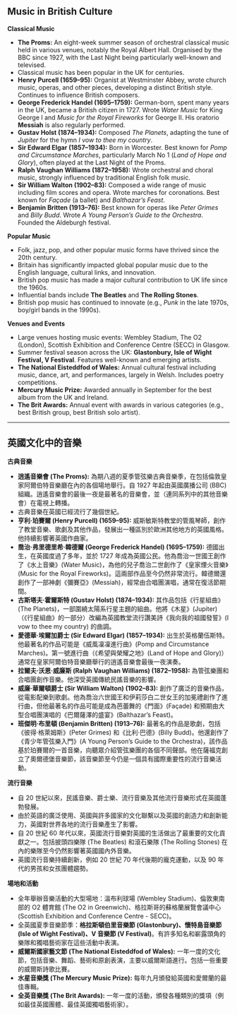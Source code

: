 ## Music in British Culture

**Classical Music**

* **The Proms:** An eight-week summer season of orchestral classical music held in various venues, notably the Royal Albert Hall. Organised by the BBC since 1927, with the Last Night being particularly well-known and televised.
* Classical music has been popular in the UK for centuries.
* **Henry Purcell (1659–95):** Organist at Westminster Abbey, wrote church music, operas, and other pieces, developing a distinct British style. Continues to influence British composers.
* **George Frederick Handel (1695–1759):** German-born, spent many years in the UK, became a British citizen in 1727. Wrote *Water Music* for King George I and *Music for the Royal Fireworks* for George II. His oratorio **Messiah** is also regularly performed.
* **Gustav Holst (1874–1934):** Composed *The Planets*, adapting the tune of *Jupiter* for the hymn *I vow to thee my country*.
* **Sir Edward Elgar (1857–1934):** Born in Worcester. Best known for *Pomp and Circumstance Marches*, particularly March No 1 (*Land of Hope and Glory*), often played at the Last Night of the Proms.
* **Ralph Vaughan Williams (1872–1958):** Wrote orchestral and choral music, strongly influenced by traditional English folk music.
* **Sir William Walton (1902–83):** Composed a wide range of music including film scores and opera. Wrote marches for coronations. Best known for *Façade* (a ballet) and *Balthazar’s Feast*.
* **Benjamin Britten (1913–76):** Best known for operas like *Peter Grimes* and *Billy Budd*. Wrote *A Young Person’s Guide to the Orchestra*. Founded the Aldeburgh festival.

**Popular Music**

* Folk, jazz, pop, and other popular music forms have thrived since the 20th century.
* Britain has significantly impacted global popular music due to the English language, cultural links, and innovation.
* British pop music has made a major cultural contribution to UK life since the 1960s.
* Influential bands include **The Beatles** and **The Rolling Stones**.
* British pop music has continued to innovate (e.g., *Punk* in the late 1970s, boy/girl bands in the 1990s).

**Venues and Events**

* Large venues hosting music events: Wembley Stadium, The O2 (London), Scottish Exhibition and Conference Centre (SECC) in Glasgow.
* Summer festival season across the UK: **Glastonbury, Isle of Wight Festival, V Festival**. Features well-known and emerging artists.
* **The National Eisteddfod of Wales:** Annual cultural festival including music, dance, art, and performances, largely in Welsh. Includes poetry competitions.
* **Mercury Music Prize:** Awarded annually in September for the best album from the UK and Ireland.
* **The Brit Awards:** Annual event with awards in various categories (e.g., best British group, best British solo artist).

***

## 英國文化中的音樂

**古典音樂**

* **逍遙音樂會 (The Proms):** 為期八週的夏季管弦樂古典音樂季，在包括倫敦皇家阿爾伯特音樂廳在內的各個場地舉行。自 1927 年起由英國廣播公司 (BBC) 組織。逍遙音樂會的最後一夜是最著名的音樂會，並（連同系列中的其他音樂會）在電視上轉播。
* 古典音樂在英國已經流行了幾個世紀。
* **亨利·珀賽爾 (Henry Purcell) (1659–95):** 威斯敏斯特教堂的管風琴師，創作了教堂音樂、歌劇及其他作品，發展出一種區別於歐洲其他地方的英國風格。他持續影響著英國作曲家。
* **喬治·弗里德里希·韓德爾 (George Frederick Handel) (1695–1759):** 德國出生，在英國度過了多年，並於 1727 年成為英國公民。他為喬治一世國王創作了《水上音樂》(Water Music)，為他的兒子喬治二世創作了《皇家煙火音樂》(Music for the Royal Fireworks)。這兩部作品至今仍然非常流行。韓德爾還創作了一部神劇《彌賽亞》(Messiah)，經常由合唱團演唱，通常在復活節期間。
* **古斯塔夫·霍爾斯特 (Gustav Holst) (1874–1934):** 其作品包括《行星組曲》(The Planets)，一部圍繞太陽系行星主題的組曲。他將《木星》(Jupiter)（《行星組曲》的一部分）改編為英國教堂流行讚美詩《我向我的祖國發誓》(I vow to thee my country) 的曲調。
* **愛德華·埃爾加爵士 (Sir Edward Elgar) (1857–1934):** 出生於英格蘭伍斯特。他最著名的作品可能是《威風凜凜進行曲》(Pomp and Circumstance Marches)。第一號進行曲（《希望與榮耀之地》(Land of Hope and Glory)）通常在皇家阿爾伯特音樂廳舉行的逍遙音樂會最後一夜演奏。
* **拉爾夫·沃恩·威廉斯 (Ralph Vaughan Williams) (1872–1958):** 為管弦樂團和合唱團創作音樂。他深受英國傳統民謠音樂的影響。
* **威廉·華爾頓爵士 (Sir William Walton) (1902–83):** 創作了廣泛的音樂作品，從電影配樂到歌劇。他為喬治六世國王和伊莉莎白二世女王的加冕禮創作了進行曲，但他最著名的作品可能是成為芭蕾舞的《門面》(Façade) 和預期由大型合唱團演唱的《巴爾薩澤的盛宴》(Balthazar’s Feast)。
* **班傑明·布里頓 (Benjamin Britten) (1913–76):** 最著名的作品是歌劇，包括《彼得·格萊姆斯》(Peter Grimes) 和《比利·巴德》(Billy Budd)。他還創作了《青少年管弦樂入門》(A Young Person’s Guide to the Orchestra)，該作品基於珀賽爾的一首音樂，向聽眾介紹管弦樂團的各個不同聲部。他在薩福克創立了奧爾德堡音樂節，該音樂節至今仍是一個具有國際重要性的流行音樂活動。

**流行音樂**

* 自 20 世紀以來，民謠音樂、爵士樂、流行音樂及其他流行音樂形式在英國蓬勃發展。
* 由於英語的廣泛使用、英國與許多國家的文化聯繫以及英國的創造力和創新能力，英國對世界各地的流行音樂產生了影響。
* 自 20 世紀 60 年代以來，英國流行音樂對英國的生活做出了最重要的文化貢獻之一。包括披頭四樂隊 (The Beatles) 和滾石樂隊 (The Rolling Stones) 在內的樂隊至今仍然影響著英國國內外音樂。
* 英國流行音樂持續創新，例如 20 世紀 70 年代後期的龐克運動，以及 90 年代的男孩和女孩團體趨勢。

**場地和活動**

* 全年舉辦音樂活動的大型場地：溫布利球場 (Wembley Stadium)、倫敦東南部的 O2 體育館 (The O2 in Greenwich)、格拉斯哥的蘇格蘭展覽會議中心 (Scottish Exhibition and Conference Centre - SECC)。
* 全英國夏季音樂節季：**格拉斯頓伯里音樂節 (Glastonbury)、懷特島音樂節 (Isle of Wight Festival)、V 音樂節 (V Festival)**。有許多知名和嶄露頭角的樂隊和獨唱藝術家在這些活動中表演。
* **威爾斯國家藝文節 (The National Eisteddfod of Wales):** 一年一度的文化節，包括音樂、舞蹈、藝術和原創表演，主要以威爾斯語進行。包括一些重要的威爾斯詩歌比賽。
* **水星音樂獎 (The Mercury Music Prize):** 每年九月頒發給英國和愛爾蘭的最佳專輯。
* **全英音樂獎 (The Brit Awards):** 一年一度的活動，頒發各種類別的獎項（例如最佳英國團體、最佳英國獨唱藝術家）。